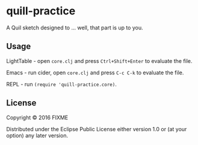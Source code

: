 # quill-practice

A Quil sketch designed to ... well, that part is up to you.

## Usage

LightTable - open `core.clj` and press `Ctrl+Shift+Enter` to evaluate the file.

Emacs - run cider, open `core.clj` and press `C-c C-k` to evaluate the file.

REPL - run `(require 'quill-practice.core)`.

## License

Copyright © 2016 FIXME

Distributed under the Eclipse Public License either version 1.0 or (at
your option) any later version.
